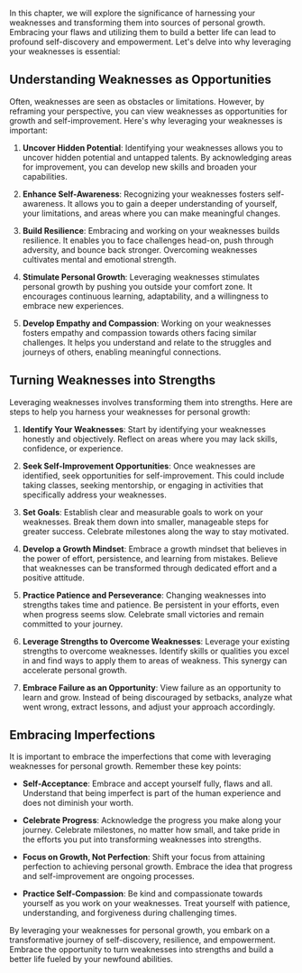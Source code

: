 
In this chapter, we will explore the significance of harnessing your weaknesses and transforming them into sources of personal growth. Embracing your flaws and utilizing them to build a better life can lead to profound self-discovery and empowerment. Let's delve into why leveraging your weaknesses is essential:

**Understanding Weaknesses as Opportunities**
---------------------------------------------

Often, weaknesses are seen as obstacles or limitations. However, by reframing your perspective, you can view weaknesses as opportunities for growth and self-improvement. Here's why leveraging your weaknesses is important:

1. **Uncover Hidden Potential**: Identifying your weaknesses allows you to uncover hidden potential and untapped talents. By acknowledging areas for improvement, you can develop new skills and broaden your capabilities.

2. **Enhance Self-Awareness**: Recognizing your weaknesses fosters self-awareness. It allows you to gain a deeper understanding of yourself, your limitations, and areas where you can make meaningful changes.

3. **Build Resilience**: Embracing and working on your weaknesses builds resilience. It enables you to face challenges head-on, push through adversity, and bounce back stronger. Overcoming weaknesses cultivates mental and emotional strength.

4. **Stimulate Personal Growth**: Leveraging weaknesses stimulates personal growth by pushing you outside your comfort zone. It encourages continuous learning, adaptability, and a willingness to embrace new experiences.

5. **Develop Empathy and Compassion**: Working on your weaknesses fosters empathy and compassion towards others facing similar challenges. It helps you understand and relate to the struggles and journeys of others, enabling meaningful connections.

**Turning Weaknesses into Strengths**
-------------------------------------

Leveraging weaknesses involves transforming them into strengths. Here are steps to help you harness your weaknesses for personal growth:

1. **Identify Your Weaknesses**: Start by identifying your weaknesses honestly and objectively. Reflect on areas where you may lack skills, confidence, or experience.

2. **Seek Self-Improvement Opportunities**: Once weaknesses are identified, seek opportunities for self-improvement. This could include taking classes, seeking mentorship, or engaging in activities that specifically address your weaknesses.

3. **Set Goals**: Establish clear and measurable goals to work on your weaknesses. Break them down into smaller, manageable steps for greater success. Celebrate milestones along the way to stay motivated.

4. **Develop a Growth Mindset**: Embrace a growth mindset that believes in the power of effort, persistence, and learning from mistakes. Believe that weaknesses can be transformed through dedicated effort and a positive attitude.

5. **Practice Patience and Perseverance**: Changing weaknesses into strengths takes time and patience. Be persistent in your efforts, even when progress seems slow. Celebrate small victories and remain committed to your journey.

6. **Leverage Strengths to Overcome Weaknesses**: Leverage your existing strengths to overcome weaknesses. Identify skills or qualities you excel in and find ways to apply them to areas of weakness. This synergy can accelerate personal growth.

7. **Embrace Failure as an Opportunity**: View failure as an opportunity to learn and grow. Instead of being discouraged by setbacks, analyze what went wrong, extract lessons, and adjust your approach accordingly.

**Embracing Imperfections**
---------------------------

It is important to embrace the imperfections that come with leveraging weaknesses for personal growth. Remember these key points:

* **Self-Acceptance**: Embrace and accept yourself fully, flaws and all. Understand that being imperfect is part of the human experience and does not diminish your worth.

* **Celebrate Progress**: Acknowledge the progress you make along your journey. Celebrate milestones, no matter how small, and take pride in the efforts you put into transforming weaknesses into strengths.

* **Focus on Growth, Not Perfection**: Shift your focus from attaining perfection to achieving personal growth. Embrace the idea that progress and self-improvement are ongoing processes.

* **Practice Self-Compassion**: Be kind and compassionate towards yourself as you work on your weaknesses. Treat yourself with patience, understanding, and forgiveness during challenging times.

By leveraging your weaknesses for personal growth, you embark on a transformative journey of self-discovery, resilience, and empowerment. Embrace the opportunity to turn weaknesses into strengths and build a better life fueled by your newfound abilities.
